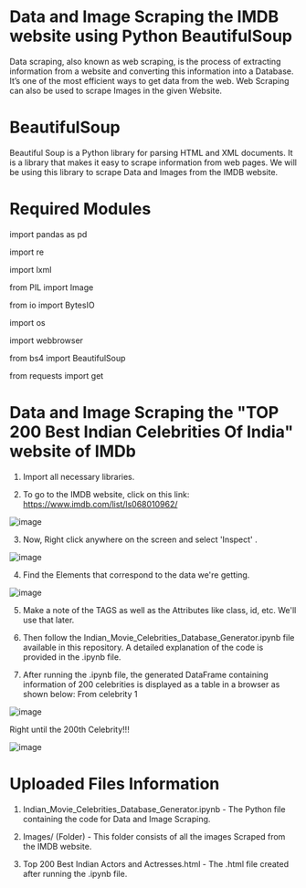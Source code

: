 # Data and Image Scraping the IMDB website using Python BeautifulSoup 

Data scraping, also known as web scraping, is the process of extracting information from a website and converting this information into
a Database. It’s one of the most efficient ways to get data from the web. 
Web Scraping can also be used to scrape Images in the given Website.

# BeautifulSoup

Beautiful Soup is a Python library for parsing HTML and XML documents. It is a library that makes it easy to scrape information from web pages. We will be using this library to scrape Data and Images from the IMDB website.

# Required Modules

import pandas as pd

import re

import lxml

from PIL import Image

from io import BytesIO

import os

import webbrowser

from bs4 import BeautifulSoup

from requests import get

# Data and Image Scraping the "TOP 200 Best Indian Celebrities Of India" website of IMDb

1. Import all necessary libraries.

2. To go to the IMDB website, click on this link: https://www.imdb.com/list/ls068010962/

![image](https://user-images.githubusercontent.com/54140890/80506412-2a3c1580-8993-11ea-8ac0-2d9e9bfc1585.png)

3. Now, Right click anywhere on the screen and select 'Inspect' .

![image](https://user-images.githubusercontent.com/54140890/80506426-30ca8d00-8993-11ea-8725-23dc13c1aa0f.png)

4. Find the Elements that correspond to the data we're getting.

![image](https://user-images.githubusercontent.com/54140890/80506602-725b3800-8993-11ea-9341-2e07aba329a5.png)

5. Make a note of the TAGS as well as the Attributes like class, id, etc. We'll use that later.

6. Then follow the Indian_Movie_Celebrities_Database_Generator.ipynb file available in this repository. A detailed explanation of the      code is provided in the .ipynb file.

7. After running the .ipynb file, the generated DataFrame containing information of 200 celebrities is displayed as a table 
   in a browser as shown below:
   From celebrity 1

![image](https://user-images.githubusercontent.com/54140890/80506713-9880d800-8993-11ea-8b9e-19f268409297.png)

   Right until the 200th Celebrity!!!
   
![image](https://user-images.githubusercontent.com/54140890/80506763-a6365d80-8993-11ea-84cd-8b67c1c1c81c.png)


# Uploaded Files Information

1. Indian_Movie_Celebrities_Database_Generator.ipynb - The Python file containing the code for Data and Image Scraping.

2. Images/ (Folder) - This folder consists of all the images Scraped from the IMDB website.

3. Top 200 Best Indian Actors and Actresses.html - The .html file created after running the .ipynb file.

